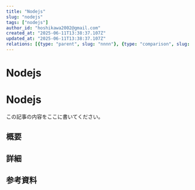 ```yaml
---
title: "Nodejs"
slug: "nodejs"
tags: ["nodejs"]
author_id: "hoshikawa2002@gmail.com"
created_at: "2025-06-11T13:38:37.107Z"
updated_at: "2025-06-11T13:38:37.107Z"
relations: [{type: "parent", slug: "nnnn"}, {type: "comparison", slug: "nuxt.js"}]
---
```



# Nodejs

# Nodejs

この記事の内容をここに書いてください。

## 概要

## 詳細

## 参考資料
